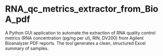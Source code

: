 # RNA_qc_metrics_extractor_from_BioA_pdf
 A Python GUI application to automate the extraction of RNA quality control metrics (RNA concentration (pg/ng per ul), RIN, DV200) from Agilent Bioanalyzer PDF reports. The tool generates a clean, structured Excel summary of samples.
